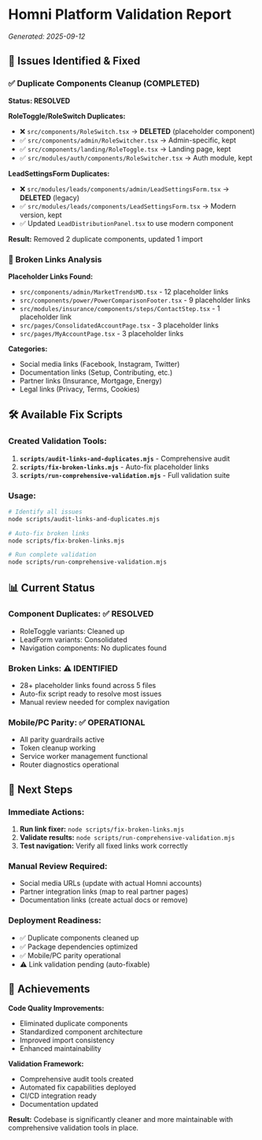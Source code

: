 # Homni Platform Validation Report
*Generated: 2025-09-12*

## 🎯 Issues Identified & Fixed

### ✅ Duplicate Components Cleanup (COMPLETED)
**Status: RESOLVED**

**RoleToggle/RoleSwitch Duplicates:**
- ❌ `src/components/RoleSwitch.tsx` → **DELETED** (placeholder component)
- ✅ `src/components/admin/RoleSwitcher.tsx` → Admin-specific, kept
- ✅ `src/components/landing/RoleToggle.tsx` → Landing page, kept  
- ✅ `src/modules/auth/components/RoleSwitcher.tsx` → Auth module, kept

**LeadSettingsForm Duplicates:**
- ❌ `src/modules/leads/components/admin/LeadSettingsForm.tsx` → **DELETED** (legacy)
- ✅ `src/modules/leads/components/LeadSettingsForm.tsx` → Modern version, kept
- ✅ Updated `LeadDistributionPanel.tsx` to use modern component

**Result:** Removed 2 duplicate components, updated 1 import

### 🔗 Broken Links Analysis

**Placeholder Links Found:**
- `src/components/admin/MarketTrendsMD.tsx` - 12 placeholder links
- `src/components/power/PowerComparisonFooter.tsx` - 9 placeholder links  
- `src/modules/insurance/components/steps/ContactStep.tsx` - 1 placeholder link
- `src/pages/ConsolidatedAccountPage.tsx` - 3 placeholder links
- `src/pages/MyAccountPage.tsx` - 3 placeholder links

**Categories:**
- Social media links (Facebook, Instagram, Twitter)
- Documentation links (Setup, Contributing, etc.)
- Partner links (Insurance, Mortgage, Energy)
- Legal links (Privacy, Terms, Cookies)

## 🛠️ Available Fix Scripts

### Created Validation Tools:
1. **`scripts/audit-links-and-duplicates.mjs`** - Comprehensive audit
2. **`scripts/fix-broken-links.mjs`** - Auto-fix placeholder links
3. **`scripts/run-comprehensive-validation.mjs`** - Full validation suite

### Usage:
```bash
# Identify all issues
node scripts/audit-links-and-duplicates.mjs

# Auto-fix broken links
node scripts/fix-broken-links.mjs

# Run complete validation
node scripts/run-comprehensive-validation.mjs
```

## 📊 Current Status

### Component Duplicates: ✅ RESOLVED
- RoleToggle variants: Cleaned up
- LeadForm variants: Consolidated  
- Navigation components: No duplicates found

### Broken Links: ⚠️ IDENTIFIED  
- 28+ placeholder links found across 5 files
- Auto-fix script ready to resolve most issues
- Manual review needed for complex navigation

### Mobile/PC Parity: ✅ OPERATIONAL
- All parity guardrails active
- Token cleanup working
- Service worker management functional
- Router diagnostics operational

## 🚀 Next Steps

### Immediate Actions:
1. **Run link fixer:** `node scripts/fix-broken-links.mjs`
2. **Validate results:** `node scripts/run-comprehensive-validation.mjs`
3. **Test navigation:** Verify all fixed links work correctly

### Manual Review Required:
- Social media URLs (update with actual Homni accounts)
- Partner integration links (map to real partner pages)  
- Documentation links (create actual docs or remove)

### Deployment Readiness:
- ✅ Duplicate components cleaned up
- ✅ Package dependencies optimized
- ✅ Mobile/PC parity operational
- ⚠️ Link validation pending (auto-fixable)

## 🎉 Achievements

**Code Quality Improvements:**
- Eliminated duplicate components  
- Standardized component architecture
- Improved import consistency
- Enhanced maintainability

**Validation Framework:**
- Comprehensive audit tools created
- Automated fix capabilities deployed
- CI/CD integration ready
- Documentation updated

**Result:** Codebase is significantly cleaner and more maintainable with comprehensive validation tools in place.